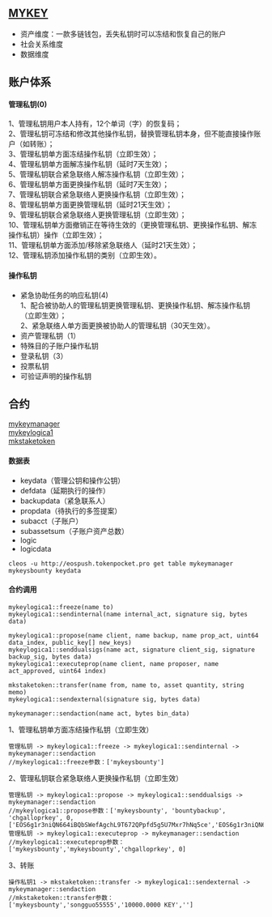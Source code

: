 ## [MYKEY](https://mykey.org)
- 资产维度：一款多链钱包，丢失私钥时可以冻结和恢复自己的账户
- 社会关系维度
- 数据维度

## 账户体系
#### 管理私钥(0)
1、管理私钥用户本人持有，12个单词（字）的恢复码；  
2、管理私钥可冻结和修改其他操作私钥，替换管理私钥本身，但不能直接操作账户（如转账）；  
3、管理私钥单方面冻结操作私钥（立即生效）；  
4、管理私钥单方面解冻操作私钥（延时7天生效）；  
5、管理私钥联合紧急联络人解冻操作私钥（立即生效）；  
6、管理私钥单方面更换操作私钥（延时7天生效）；  
7、管理私钥联合紧急联络人更换操作私钥（立即生效）；  
8、管理私钥单方面更换管理私钥（延时21天生效）；  
9、管理私钥联合紧急联络人更换管理私钥（立即生效）；  
10、管理私钥单方面撤销正在等待生效的（更换管理私钥、更换操作私钥、解冻操作私钥）操作（立即生效）；  
11、管理私钥单方面添加/移除紧急联络人（延时21天生效）；  
12、管理私钥添加操作私钥的类别（立即生效）。  
#### 操作私钥
- 紧急协助任务的响应私钥(4)  
1、配合被协助人的管理私钥更换管理私钥、更换操作私钥、解冻操作私钥（立即生效）；  
2、紧急联络人单方面更换被协助人的管理私钥（30天生效）。
- 资产管理私钥（1）
- 特殊目的子账户操作私钥
- 登录私钥（3）
- 投票私钥
- 可验证声明的操作私钥

## 合约
[mykeymanager](https://bloks.io/account/mykeymanager)  
[mykeylogica1](https://bloks.io/account/mykeylogica1)  
[mkstaketoken](https://bloks.io/account/mkstaketoken)
#### 数据表
- keydata（管理公钥和操作公钥）
- defdata（延期执行的操作）
- backupdata（紧急联系人）
- propdata（待执行的多签提案）
- subacct（子账户）
- subassetsum（子账户资产总数）
- logic
- logicdata
```
cleos -u http://eospush.tokenpocket.pro get table mykeymanager mykeysbounty keydata
```

#### 合约调用
```
mykeylogica1::freeze(name to)
mykeylogica1::sendinternal(name internal_act, signature sig, bytes data)

mykeylogica1::propose(name client, name backup, name prop_act, uint64 data_index, public_key[] new_keys)
mykeylogica1::senddualsigs(name act, signature client_sig, signature backup_sig, bytes data)
mykeylogica1::executeprop(name client, name proposer, name act_approved, uint64 index)

mkstaketoken::transfer(name from, name to, asset quantity, string memo)
mykeylogica1::sendexternal(signature sig, bytes data)

mykeymanager::sendaction(name act, bytes bin_data)
```
1、管理私钥单方面冻结操作私钥（立即生效）
```
管理私钥 -> mykeylogica1::freeze -> mykeylogica1::sendinternal -> mykeymanager::sendaction
//mykeylogica1::freeze参数：['mykeysbounty']
```
2、管理私钥联合紧急联络人更换操作私钥（立即生效）
```
管理私钥 -> mykeylogica1::propose -> mykeylogica1::senddualsigs -> mykeymanager::sendaction
//mykeylogica1::propose参数：['mykeysbounty', 'bountybackup', 'chgalloprkey', 0, ['EOS6g1r3niQN664iBQbSWefAgchL9T672QPpfd5g5U7Mxr7hNq5ce','EOS6g1r3niQN664iBQbSWefAgchL9T672QPpfd5g5U7Mxr7hNq5ce','EOS6g1r3niQN664iBQbSWefAgchL9T672QPpfd5g5U7Mxr7hNq5ce']]
管理私钥 -> mykeylogica1::executeprop -> mykeymanager::sendaction
//mykeylogica1::executeprop参数：['mykeysbounty','mykeysbounty','chgalloprkey', 0]
```
3、转账
```
操作私钥1 -> mkstaketoken::transfer -> mykeylogica1::sendexternal -> mykeymanager::sendaction
//mkstaketoken::transfer参数：['mykeysbounty','songguo55555','10000.0000 KEY','']
```



